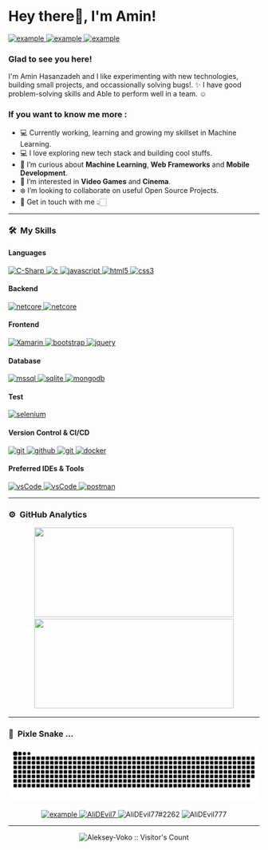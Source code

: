 <!--
### ⚙️ &nbsp;Bio
<p align="center">
  <a href="https://github.com/DenverCoder1/readme-typing-svg"><img src="https://readme-typing-svg.herokuapp.com?lines=Computer+Science+Student;Full+Stack+Web+Developer;DS%20|%20AI%20|%20ML%20Enthusiast;Graphic%20Designer;Always%20learning%20new%20things¢er=true&width=500&height=50"></a>
</p>
-->

<!--
https://dev.to/envoy_/150-badges-for-github-pnk
-->
# Hey there👋, I'm Amin!
 <p align="left">
  <a href="https://www.linkedin.com/in/amin-hasanzadeh/" target="_blank">
    <img src="https://img.shields.io/badge/LinkedIn-0077B5?style=for-the-badge&logo=linkedin&logoColor=white" alt="example"/>
  </a>
<!--   <a href="https://stackoverflow.com/users/10786639/ali-ahmadi" target="_blank">
    <img src="https://img.shields.io/badge/Stack_Overflow-FE7A16?style=for-the-badge&logo=stack-overflow&logoColor=white" alt="example"/>
  </a> -->
<!--   <a href="https://t.me/AliDev77" target="_blank">
    <img src="https://img.shields.io/badge/Telegram-2CA5E0?style=for-the-badge&logo=telegram&logoColor=white" alt="example"/>
  </a> -->
  <a href="mailto:aminhasanzadeh1999@gmail.com" target="_blank">
    <img src="https://img.shields.io/badge/Gmail-D14836?style=for-the-badge&logo=gmail&logoColor=white" alt="example"/>
  </a>
<!--   <a href="https://api.whatsapp.com/send?phone=989370692219" target="_blank">
    <img src="https://img.shields.io/badge/WhatsApp-25D366?style=for-the-badge&logo=whatsapp&logoColor=white" alt="example"/>
  </a> -->
<!--   <a href="https://discordapp.com/users/551885099000659978" target="_blank">
    <img src="https://img.shields.io/badge/Discord-7289DA?style=for-the-badge&logo=discord&logoColor=white" alt="example"/>
  </a> -->
  <a href="https://www.instagram.com/amin.hm.life/" target="_blank">
    <img src="https://img.shields.io/badge/Instagram-E4405F?style=for-the-badge&logo=instagram&logoColor=white" alt="example"/>
  </a>
</p>

### Glad to see you here!
I'm Amin Hasanzadeh and I like experimenting with new technologies, building small projects, and occassionally solving bugs!. ✨
I have good problem-solving skills and Able to perform well in a team. ☺️
 
### If you want to know me more :

- 💻 Currently working, learning and growing my skillset in Machine Learning.
- 💻 I love exploring new tech stack and building cool stuffs.
- 🧐 I’m curious about **Machine Learning**, **Web Frameworks** and **Mobile Development**.
- 🤖 I’m interested in **Video Games** and **Cinema**.
- ❄️ I’m looking to collaborate on useful Open Source Projects.
- 🥂 Get in touch with me 👆🏻

----

### 🛠 &nbsp;My Skills

<h4 align="left">Languages</h4>
<p align="left">
  <a href="https://dotnet.microsoft.com/en-us/learn/csharp" target="_blank">
    <img src="https://img.shields.io/badge/C%23-239120?style=for-the-badge&logo=c-sharp&logoColor=white"
      alt="C-Sharp"/>
  </a>
  <a href="https://www.cprogramming.com/" target="_blank"> 
    <img src="https://img.shields.io/badge/C-00599C?style=for-the-badge&logo=c&logoColor=white"
      alt="c"/>
  </a>
  <a href="https://developer.mozilla.org/en-US/docs/Web/JavaScript" target="_blank"> 
    <img src="https://img.shields.io/badge/Javascript-F7DF1E.svg?style=for-the-badge&logo=javascript&logoColor=black"
      alt="javascript"/> 
  </a>
  <a href="https://www.w3.org/html/" target="_blank"> 
    <img src="https://img.shields.io/badge/html-E34F26.svg?style=for-the-badge&logo=html5&logoColor=white"
      alt="html5"/> 
  </a>
  <a href="https://www.w3schools.com/css/" target="_blank">
    <img src="https://img.shields.io/badge/css-1572B6.svg?style=for-the-badge&logo=css3&logoColor=white"
      alt="css3"/>
  </a>
</p>
  
<h4 align="left">Backend</h4>
<p align="left">
  <a href="https://docs.microsoft.com/en-us/dotnet/core/introduction" target="_blank"> 
    <img src="https://img.shields.io/badge/.NET-5C2D91?style=for-the-badge&logo=.net&logoColor=white"
      alt="netcore"/> 
  </a>
  <a href="https://docs.microsoft.com/en-us/dotnet/core/introduction" target="_blank"> 
    <img src="https://img.shields.io/badge/Asp.Net Core-5C2D91?style=for-the-badge&logo=microsoft&logoColor=white"
      alt="netcore"/> 
  </a>
</p>
<h4 align="left">Frontend</h4>
<p align="left">
  <a href="https://docs.microsoft.com/en-us/xamarin/" target="_blank">
    <img src="https://img.shields.io/badge/Xamarin-3498DB?style=for-the-badge&logo=xamarin&logoColor=white"
      alt="Xamarin"/>
  </a>
   <a href="https://getbootstrap.com" target="_blank">
    <img src="https://img.shields.io/badge/bootstrap-7952B3.svg?style=for-the-badge&logo=bootstrap&logoColor=white"
      alt="bootstrap"/>
  </a>
  <a href="https://jquery.com/" target="_blank">
    <img src="https://img.shields.io/badge/jquery-0769AD.svg?style=for-the-badge&logo=jquery&logoColor=white" alt="jquery"/> 
  </a>
</p>

<h4 align="left">Database</h4>
<p align="left">
  <a href="" target="_blank"> 
    <img src="https://img.shields.io/badge/Microsoft_SQL_Server-CC2927?style=for-the-badge&logo=microsoft-sql-server&logoColor=white"
      alt="mssql"/> 
  </a>
  <a href="https://www.sqlite.org/" target="_blank"> 
    <img src="https://img.shields.io/badge/sqlite-003B57.svg?style=for-the-badge&logo=sqlite&logoColor=white"
      alt="sqlite"/> 
  </a>
  <a href="https://www.mongodb.com/" target="_blank"> 
    <img src="https://img.shields.io/badge/mongodb-47A248.svg?style=for-the-badge&logo=mongodb&logoColor=white"
      alt="mongodb"/> 
  </a> 
</p>

<h4 align="left">Test</h4>
<p align="left"> 
  <a href="https://www.selenium.dev" target="_blank"> 
    <img src="https://img.shields.io/badge/selenium-43B02A.svg?style=for-the-badge&logo=selenium&logoColor=white"
      alt="selenium" /> 
  </a> 
</p>

<h4 align="left">Version Control & CI/CD</h4>
<p align="left">
  <a href="https://git-scm.com/" target="_blank">
    <img src="https://img.shields.io/badge/git-F05032.svg?style=for-the-badge&logo=git&logoColor=white"
      alt="git"/>
  </a>
  <a href="https://github.com/ELanza-48" target="_blank">
    <img src="https://img.shields.io/badge/github-181717.svg?style=for-the-badge&logo=github&logoColor=white" alt="github" />
  </a>
  <a href="https://gitlab.com/Elanza-48" target="_blank">
    <img src="https://img.shields.io/badge/gitlab-181717.svg?style=for-the-badge&logo=gitlab&logoColor=white"
      alt="git"/>
  </a>
    <a href="https://www.docker.com/" target="_blank">
    <img src="https://img.shields.io/badge/docker-2496ED.svg?style=for-the-badge&logo=docker&logoColor=white"
      alt="docker"/>
  </a>
</p>

<h4 align="left">Preferred IDEs  & Tools</h4>
<p align="left">
  <a href="https://code.visualstudio.com/" target="_blank">
    <img src="https://img.shields.io/badge/Visual_Studio-5C2D91?style=for-the-badge&logo=visual%20studio&logoColor=white" alt="vsCode"/> 
  </a>
  <a href="https://code.visualstudio.com/" target="_blank">
    <img src="https://img.shields.io/badge/Visual_Studio_Code-0078D4?style=for-the-badge&logo=visual%20studio%20code&logoColor=white" alt="vsCode"/> 
  </a>
  <a href="https://postman.com" target="_blank"> 
    <img src="https://img.shields.io/badge/postman-FF6C37.svg?style=for-the-badge&logo=postman&logoColor=white" alt="postman"/>
  </a>
</p>

----

### ⚙️ &nbsp;GitHub Analytics

<p align="center">
<a href="https://github.com/AVS1508">
  <img height="180em" width="400em" src="https://github-readme-stats-eight-theta.vercel.app/api?username=AliDeV7&show_icons=true&theme=algolia&include_all_commits=true&count_private=true"/>
  <img height="180em" width="400em" src="https://github-readme-stats-eight-theta.vercel.app/api/top-langs/?username=AliDeV7&layout=compact&langs_count=8&theme=algolia"/>
</a>
</p>


----
  
### 🎲 &nbsp;Pixle Snake ... 
<p align="center">
  <img  src="https://raw.githubusercontent.com/Elanza-48/Elanza-48/main/resources/img/github-contribution-grid-snake.svg"
    alt="example" />
</p>
<p align="center">

  <a href="https://steamcommunity.com/profiles/76561198928284121/" target="_blank">
    <img src="https://img.shields.io/badge/Steam-000000?style=for-the-badge&logo=steam&logoColor=white" alt="example"/>
  </a>
  <a href="https://psnprofiles.com/AliDEvil7" target="_blank">
    <img src="https://img.shields.io/badge/PlayStation-003791?style=for-the-badge&logo=playstation&logoColor=white" alt="AliDEvil7"/>
  </a>
    <img src="https://img.shields.io/badge/Battle.net : AliDEvil77 -000?style=for-the-badge&logo=battle.net&logoColor=148EFF" alt="AliDEvil77#2262"/>
    <img src="https://img.shields.io/badge/Origin : AliDEvil777 -FF8000?style=for-the-badge&logo=origin&logoColor=white" alt="AliDEvil777"/>
  
 </p>

----
<p align="center"><img src="https://profile-counter.glitch.me/{AliDeV7}/count.svg" alt="Aleksey-Voko :: Visitor's Count" /></p>
